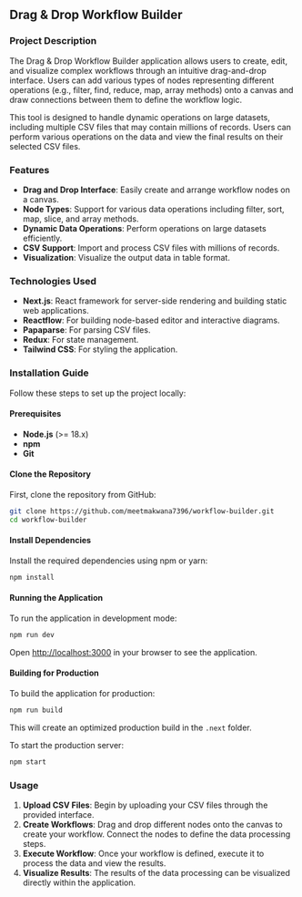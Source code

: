 ## Drag & Drop Workflow Builder

### Project Description

The Drag & Drop Workflow Builder application allows users to create, edit, and visualize complex workflows through an intuitive drag-and-drop interface. Users can add various types of nodes representing different operations (e.g., filter, find, reduce, map, array methods) onto a canvas and draw connections between them to define the workflow logic.

This tool is designed to handle dynamic operations on large datasets, including multiple CSV files that may contain millions of records. Users can perform various operations on the data and view the final results on their selected CSV files.

### Features
- **Drag and Drop Interface**: Easily create and arrange workflow nodes on a canvas.
- **Node Types**: Support for various data operations including filter, sort, map, slice, and array methods.
- **Dynamic Data Operations**: Perform operations on large datasets efficiently.
- **CSV Support**: Import and process CSV files with millions of records.
- **Visualization**: Visualize the output data in table format.

### Technologies Used
- **Next.js**: React framework for server-side rendering and building static web applications.
- **Reactflow**: For building node-based editor and interactive diagrams.
- **Papaparse**: For parsing CSV files.
- **Redux**: For state management.
- **Tailwind CSS**: For styling the application.

### Installation Guide

Follow these steps to set up the project locally:

#### Prerequisites
- **Node.js** (>= 18.x)
- **npm**
- **Git**

#### Clone the Repository
First, clone the repository from GitHub:
```bash
git clone https://github.com/meetmakwana7396/workflow-builder.git
cd workflow-builder
```

#### Install Dependencies
Install the required dependencies using npm or yarn:
```bash
npm install
```

#### Running the Application
To run the application in development mode:
```bash
npm run dev
```
Open [http://localhost:3000](http://localhost:3000) in your browser to see the application.

#### Building for Production
To build the application for production:
```bash
npm run build
```
This will create an optimized production build in the `.next` folder.

To start the production server:
```bash
npm start
```

### Usage

1. **Upload CSV Files**: Begin by uploading your CSV files through the provided interface.
2. **Create Workflows**: Drag and drop different nodes onto the canvas to create your workflow. Connect the nodes to define the data processing steps.
3. **Execute Workflow**: Once your workflow is defined, execute it to process the data and view the results.
4. **Visualize Results**: The results of the data processing can be visualized directly within the application.
